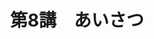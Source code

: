---
publishDate: 2025-08-24
title: "第8講　あいさつ"
image: '~/assets/images/hello.png'
category: "フランス語超入門"
tags:
- フランス語
- あいさつ
---